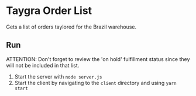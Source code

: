 # Taygra Order List

Gets a list of orders taylored for the Brazil warehouse.

## Run

ATTENTION: Don't forget to review the 'on hold' fulfillment status since they will not be included in that list.

1. Start the server with `node server.js`
2. Start the client by navigating to the `client` directory and using `yarn start`